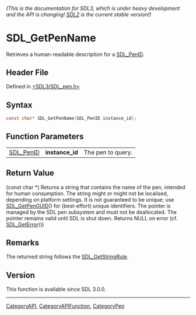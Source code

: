 ###### (This is the documentation for SDL3, which is under heavy development and the API is changing! [SDL2](https://wiki.libsdl.org/SDL2/) is the current stable version!)
# SDL_GetPenName

Retrieves a human-readable description for a [SDL_PenID](SDL_PenID).

## Header File

Defined in [<SDL3/SDL_pen.h>](https://github.com/libsdl-org/SDL/blob/main/include/SDL3/SDL_pen.h)

## Syntax

```c
const char* SDL_GetPenName(SDL_PenID instance_id);
```

## Function Parameters

|                        |                 |                   |
| ---------------------- | --------------- | ----------------- |
| [SDL_PenID](SDL_PenID) | **instance_id** | The pen to query. |

## Return Value

(const char *) Returns a string that contains the name of the pen, intended
for human consumption. The string might or might not be localised,
depending on platform settings. It is not guaranteed to be unique; use
[SDL_GetPenGUID](SDL_GetPenGUID)() for (best-effort) unique identifiers.
The pointer is managed by the SDL pen subsystem and must not be
deallocated. The pointer remains valid until SDL is shut down. Returns NULL
on error (cf. [SDL_GetError](SDL_GetError)())

## Remarks

The returned string follows the [SDL_GetStringRule](SDL_GetStringRule).

## Version

This function is available since SDL 3.0.0.

----
[CategoryAPI](CategoryAPI), [CategoryAPIFunction](CategoryAPIFunction), [CategoryPen](CategoryPen)

